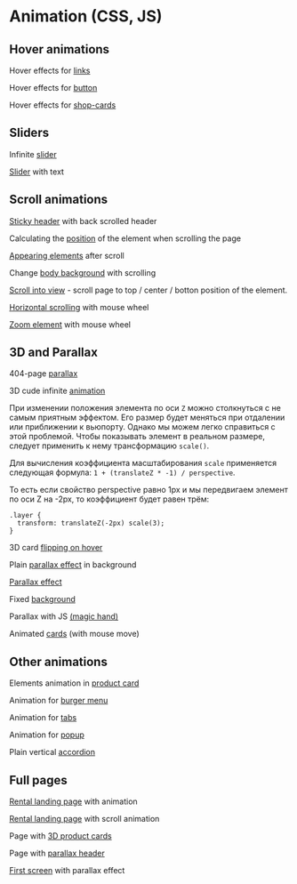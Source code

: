 # Animation (CSS, JS)

## Hover animations

Hover effects for [links](https://norzserge.github.io/animation/links/index.html)

Hover effects for [button](https://norzserge.github.io/animation/buttons/index.html) 

Hover effects for [shop-cards](https://norzserge.github.io/animation/shop-cards/index.html)

## Sliders

Infinite [slider](https://norzserge.github.io/animation/infinite-slider/index.html)

[Slider](https://norzserge.github.io/animation/slider-with-text/index.html) with text

## Scroll animations

[Sticky header](https://norzserge.github.io/animation/sticky-header/index.html)
 with back scrolled header 

Calculating the [position](https://norzserge.github.io/animation/check-box-status-after-scroll/index.html) of the element when scrolling the page

[Appearing elements](https://norzserge.github.io/animation/appear-elements-after-scroll/index.html) after scroll

Change [body background](https://norzserge.github.io/animation/change-bg-with-scroll/index.html) with scrolling

[Scroll into view](https://norzserge.github.io/animation/scroll-into-view/index.html) - scroll page to top / center / botton position of the element.

[Horizontal scrolling](https://norzserge.github.io/animation/horizontal-scrolling-with-wheel/index.html) with mouse wheel

[Zoom element](https://norzserge.github.io/animation/zoom-with-wheel/index.html) with mouse wheel

## 3D and Parallax

404-page [parallax](https://norzserge.github.io/animation/404-parallax/index.html)

3D cude infinite [animation](https://norzserge.github.io/animation/3D-cude/index.html)

При изменении положения элемента по оси `Z` можно столкнуться с не самым приятным эффектом. Его размер будет меняться при отдалении или приближении к вьюпорту. Однако мы можем легко справиться с этой проблемой. Чтобы показывать элемент в реальном размере, следует применить к нему трансформацию `scale()`.

Для вычисления коэффициента масштабирования `scale` применяется следующая формула: `1 + (translateZ * -1) / perspective`.

То есть если свойство perspective равно 1px и мы передвигаем элемент по оси Z на -2px, то коэффициент будет равен трём:
```
.layer {
  transform: translateZ(-2px) scale(3);
}
```
3D card [flipping on hover](https://norzserge.github.io/animation/backflip-3d-hover-card/index.html)

Plain [parallax effect](https://norzserge.github.io/animation/plain-parallax/index.html) in background

[Parallax effect](https://norzserge.github.io/animation/parallax/index.html)

Fixed [background](https://norzserge.github.io/animation/fixed-bg/index.html)

Parallax with JS [(magic hand)](https://norzserge.github.io/animation/magic-hand/index.html)

Animated [cards](https://norzserge.github.io/animation/animated-cards/index.html) (with mouse move)

## Other animations

Elements animation in [product card](https://norzserge.github.io/animation/product-card/index.html)

Animation for [burger menu](https://norzserge.github.io/animation/burger-menu/index.html)

Animation for [tabs](https://norzserge.github.io/animation/tabs/index.html)

Animation for [popup](https://norzserge.github.io/animation/popup/index.html)

Plain vertical [accordion](https://norzserge.github.io/animation/accordion/index.html)

## Full pages
[Rental landing page](https://norzserge.github.io/animation/rental-page-with-animations/index.html) with animation

[Rental landing page](https://norzserge.github.io/animation/rental-page-with-scroll-animations/index.html) with scroll animation

Page with [3D product cards](https://norzserge.github.io/animation/3D-cards/index.html)

Page with [parallax header](https://norzserge.github.io/animation/parallax-page/index.html)

[First screen](https://norzserge.github.io/animation/first-screen-parallax/index.html) with parallax effect

